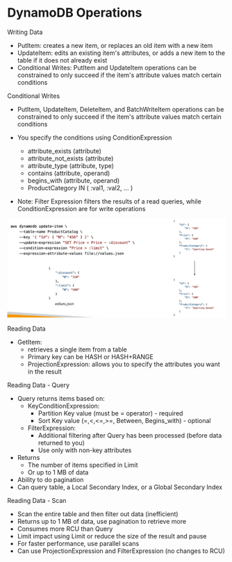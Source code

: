 # DynamoDB Operations


Writing Data

- PutItem: creates a new item, or replaces an old item with a new item
- UpdateItem: edits an existing item's attributes, or adds a new item to the table if it does not already exist
- Conditional Writes: PutItem and UpdateItem operations can be constrained to only succeed if the item's attribute values match certain conditions


Conditional Writes
- PutItem, UpdateItem, DeleteItem, and BatchWriteItem operations can be constrained to only succeed if the item's attribute values match certain conditions
- You specify the conditions using ConditionExpression
    - attribute_exists (attribute)
    - attribute_not_exists (attribute)
    - attribute_type (attribute, type)
    - contains (attribute, operand)
    - begins_with (attribute, operand)
    - ProductCategory IN ( :val1, :val2, ... )

- Note: Filter Expression filters the results of a read queries, while ConditionExpression are for write operations

![Alt text](images/dynamodb-conditionalwrites.png)




Reading Data

- GetItem: 
    - retrieves a single item from a table
    - Primary key can be HASH or HASH+RANGE
    - ProjectionExpression: allows you to specify the attributes you want in the result

Reading Data - Query

- Query returns items based on:
    - KeyConditionExpression: 
        - Partition Key value (must be = operator) - required
        - Sort Key value (=,<,<=,>=, Between, Begins_with) - optional
    - FilterExpression:
        - Additional filtering after Query has been processed (before data returned to you)
        - Use only with non-key attributes
- Returns
    - The number of items specified in Limit
    - Or up to 1 MB of data
- Ability to do pagination
- Can query table, a Local Secondary Index, or a Global Secondary Index


Reading Data - Scan
- Scan the entire table and then filter out data (inefficient)
- Returns up to 1 MB of data, use pagination to retrieve more
- Consumes more RCU than Query
- Limit impact using Limit or reduce the size of the result and pause
- For faster performance, use parallel scans
- Can use ProjectionExpression and FilterExpression (no changes to RCU) 


